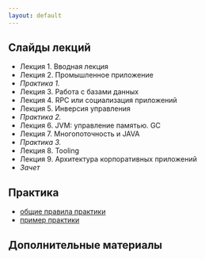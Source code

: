 ```yaml
---
layout: default
---
```


## Слайды лекций
* Лекция 1. Вводная лекция
* Лекция 2. Промышленное приложение
* *Практика 1.*
* Лекция 3. Работа с базами данных
* Лекция 4. RPC или социализация приложений
* Лекция 5. Инверсия управления
* *Практика 2.*
* Лекция 6. JVM: управление памятью. GC
* Лекция 7. Многопоточность и JAVA
* *Практика 3.*
* Лекция 8. Tooling
* Лекция 9. Архитектура корпоративных приложений
* *Зачет*

## Практика
- [общие правила практики](doc/practice.md)
- [пример практики](doc/practice_example.md)


## Дополнительные материалы

